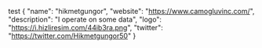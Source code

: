 test
{
  "name": "hikmetgungor",
  "website": "https://www.camogluvinc.com/",
  "description": "I operate on some data",
  "logo": "https://i.hizliresim.com/44ib3ra.png",
  "twitter": "https://twitter.com/Hikmetgungor50"
}

